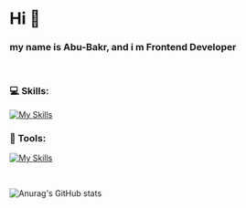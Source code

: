 # Hi 👋

### my name is Abu-Bakr, and i m Frontend Developer

<br/>

### 💻 Skills:

[![My Skills](https://skillicons.dev/icons?i=html,css,sass,js,react,redux)](https://skillicons.dev)

### 🔨 Tools:

[![My Skills](https://skillicons.dev/icons?i=vscode,vite,figma)](https://skillicons.dev)

<br/>

![Anurag's GitHub stats](https://github-readme-stats.vercel.app/api?username=misterNicto003&show_icons=true&theme=radical)

